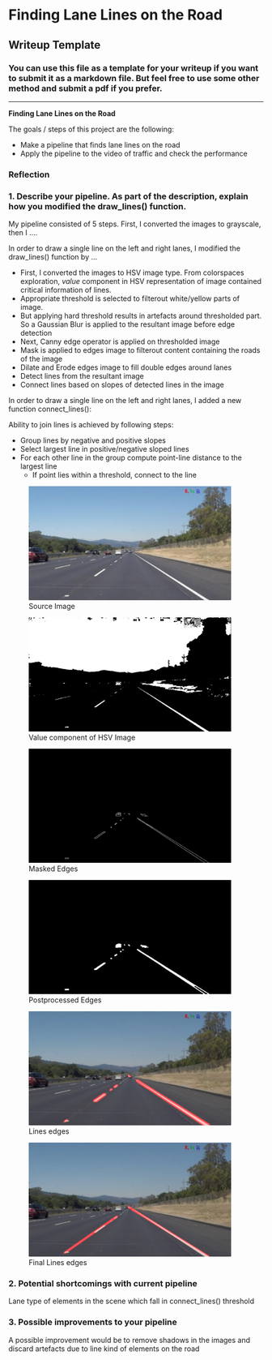 # **Finding Lane Lines on the Road** 

## Writeup Template

### You can use this file as a template for your writeup if you want to submit it as a markdown file. But feel free to use some other method and submit a pdf if you prefer.

---

**Finding Lane Lines on the Road**

The goals / steps of this project are the following:
* Make a pipeline that finds lane lines on the road
* Apply the pipeline to the video of traffic and check the performance


### Reflection

### 1. Describe your pipeline. As part of the description, explain how you modified the draw_lines() function.

My pipeline consisted of 5 steps. First, I converted the images to grayscale, then I .... 

In order to draw a single line on the left and right lanes, I modified the draw_lines() function by ...

* First, I converted the images to HSV image type.  From colorspaces exploration, _value_ component in HSV representation of image contained critical information of lines.
* Appropriate threshold is selected to filterout white/yellow parts of image. 
* But applying hard threshold results in artefacts around thresholded part. So a Gaussian Blur is applied to the resultant image before edge detection
* Next, Canny edge operator is applied on thresholded image 
* Mask is applied to edges image to filterout content containing the roads of the image
* Dilate and Erode edges image to fill double edges around lanes
* Detect lines from the resultant image
* Connect lines based on slopes of detected lines in the image

In order to draw a single line on the left and right lanes, I added a new function connect_lines():

Ability to join lines is achieved by following steps:
* Group lines by negative and positive slopes
* Select largest line in positive/negative sloped lines
* For each other line in the group compute point-line distance to the largest line
    * If point lies within a threshold, connect to the line



<figure><img src="Pipeline_images/solidWhiteRight.jpg" width="400"> <figcaption>Source Image</figcaption></figure>
<figure><img src="Pipeline_images/value_image.jpeg" width="400">  <figcaption>Value component of HSV Image</figcaption></figure>
<figure><img src="Pipeline_images/masked_edges.jpeg" width="400">  <figcaption>Masked Edges</figcaption></figure>
<figure><img src="Pipeline_images/morphology_edges.jpeg" width="400">  <figcaption>Postprocessed Edges</figcaption></figure>
<figure><img src="Pipeline_images/lines_edges.jpeg" width="400">  <figcaption>Lines edges</figcaption></figure>
<figure><img src="Pipeline_images/final_edges.jpeg" width="400">  <figcaption>Final Lines edges</figcaption></figure>

### 2. Potential shortcomings with current pipeline
 Lane type of elements in the scene which fall in connect_lines() threshold



### 3. Possible improvements to your pipeline

A possible improvement would be to remove shadows in the images and discard artefacts due to line kind of elements on the road 
